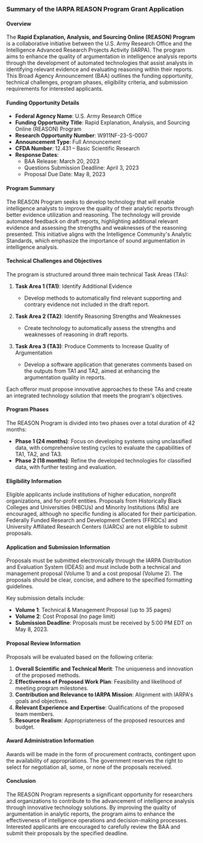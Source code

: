 ### Summary of the IARPA REASON Program Grant Application

#### Overview

The **Rapid Explanation, Analysis, and Sourcing Online (REASON) Program** is a collaborative initiative between the U.S. Army Research Office and the Intelligence Advanced Research Projects Activity (IARPA). The program aims to enhance the quality of argumentation in intelligence analysis reports through the development of automated technologies that assist analysts in identifying relevant evidence and evaluating reasoning within their reports. This Broad Agency Announcement (BAA) outlines the funding opportunity, technical challenges, program phases, eligibility criteria, and submission requirements for interested applicants.

#### Funding Opportunity Details

- **Federal Agency Name**: U.S. Army Research Office
- **Funding Opportunity Title**: Rapid Explanation, Analysis, and Sourcing Online (REASON) Program
- **Research Opportunity Number**: W911NF-23-S-0007
- **Announcement Type**: Full Announcement
- **CFDA Number**: 12.431 – Basic Scientific Research
- **Response Dates**: 
  - BAA Release: March 20, 2023
  - Questions Submission Deadline: April 3, 2023
  - Proposal Due Date: May 8, 2023

#### Program Summary

The REASON Program seeks to develop technology that will enable intelligence analysts to improve the quality of their analytic reports through better evidence utilization and reasoning. The technology will provide automated feedback on draft reports, highlighting additional relevant evidence and assessing the strengths and weaknesses of the reasoning presented. This initiative aligns with the Intelligence Community's Analytic Standards, which emphasize the importance of sound argumentation in intelligence analysis.

#### Technical Challenges and Objectives

The program is structured around three main technical Task Areas (TAs):

1. **Task Area 1 (TA1)**: Identify Additional Evidence
   - Develop methods to automatically find relevant supporting and contrary evidence not included in the draft report.
   
2. **Task Area 2 (TA2)**: Identify Reasoning Strengths and Weaknesses
   - Create technology to automatically assess the strengths and weaknesses of reasoning in draft reports.
   
3. **Task Area 3 (TA3)**: Produce Comments to Increase Quality of Argumentation
   - Develop a software application that generates comments based on the outputs from TA1 and TA2, aimed at enhancing the argumentation quality in reports.

Each offeror must propose innovative approaches to these TAs and create an integrated technology solution that meets the program's objectives.

#### Program Phases

The REASON Program is divided into two phases over a total duration of 42 months:

- **Phase 1 (24 months)**: Focus on developing systems using unclassified data, with comprehensive testing cycles to evaluate the capabilities of TA1, TA2, and TA3.
- **Phase 2 (18 months)**: Refine the developed technologies for classified data, with further testing and evaluation.

#### Eligibility Information

Eligible applicants include institutions of higher education, nonprofit organizations, and for-profit entities. Proposals from Historically Black Colleges and Universities (HBCUs) and Minority Institutions (MIs) are encouraged, although no specific funding is allocated for their participation. Federally Funded Research and Development Centers (FFRDCs) and University Affiliated Research Centers (UARCs) are not eligible to submit proposals.

#### Application and Submission Information

Proposals must be submitted electronically through the IARPA Distribution and Evaluation System (IDEAS) and must include both a technical and management proposal (Volume 1) and a cost proposal (Volume 2). The proposals should be clear, concise, and adhere to the specified formatting guidelines. 

Key submission details include:

- **Volume 1**: Technical & Management Proposal (up to 35 pages)
- **Volume 2**: Cost Proposal (no page limit)
- **Submission Deadline**: Proposals must be received by 5:00 PM EDT on May 8, 2023.

#### Proposal Review Information

Proposals will be evaluated based on the following criteria:

1. **Overall Scientific and Technical Merit**: The uniqueness and innovation of the proposed methods.
2. **Effectiveness of Proposed Work Plan**: Feasibility and likelihood of meeting program milestones.
3. **Contribution and Relevance to IARPA Mission**: Alignment with IARPA's goals and objectives.
4. **Relevant Experience and Expertise**: Qualifications of the proposed team members.
5. **Resource Realism**: Appropriateness of the proposed resources and budget.

#### Award Administration Information

Awards will be made in the form of procurement contracts, contingent upon the availability of appropriations. The government reserves the right to select for negotiation all, some, or none of the proposals received. 

#### Conclusion

The REASON Program represents a significant opportunity for researchers and organizations to contribute to the advancement of intelligence analysis through innovative technology solutions. By improving the quality of argumentation in analytic reports, the program aims to enhance the effectiveness of intelligence operations and decision-making processes. Interested applicants are encouraged to carefully review the BAA and submit their proposals by the specified deadline.
